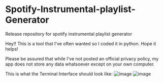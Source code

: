 # Spotify-Instrumental-playlist-Generator

Release repository for spotify instrumental playlist generator

Hey!! This is a tool that I've often wanted so I coded it in python. Hope it helps!

Please be assured that while I've not posted an official privacy policy, my app does not store any data whatsoever except on your own computer.

This is what the Terminal Interface should look like:
![image](https://user-images.githubusercontent.com/104723234/218122566-7d65becb-9ec1-4bcc-9fd8-79727f78226d.png)
![image](https://user-images.githubusercontent.com/104723234/218122534-072594a7-612b-4307-aeea-7013ac7f4bd7.png)
